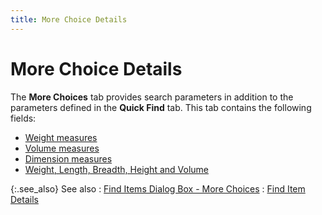 ```yaml
---
title: More Choice Details
---
```


# More Choice Details


The **More Choices** tab provides  search parameters in addition to the parameters defined in the **Quick 
 Find** tab. This tab contains the following fields:

- [Weight  measures]({{site.mi_baseurl}}/finding-items/find-item-details/more-choice-details/weight_measures_find_item_content.html)
- [Volume  measures]({{site.mi_baseurl}}/finding-items/find-item-details/more-choice-details/volume_measures_find_item_content.html)
- [Dimension  measures]({{site.mi_baseurl}}/finding-items/find-item-details/more-choice-details/dimension_measures_find_item_content.html)
- [Weight,  Length, Breadth, Height and Volume]({{site.mi_baseurl}}/finding-items/find-item-details/more-choice-details/weight_length_breadth_height_volume_find_item_content.html)



{:.see_also}
See also
: [Find  Items Dialog Box - More Choices]({{site.mi_baseurl}}/finding-items/create-a-new-item-filter/find-items-dialog-box/the_find_items_dialog_box_more_choices.html)
: [Find Item Details]({{site.mi_baseurl}}/finding-items/find-item-details/find_items_details.html)
